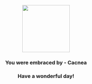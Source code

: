 <p align="center">
    <img src="https://raw.githubusercontent.com/PokeAPI/sprites/master/sprites/pokemon/331.png" width="150" height="150">
</p>
<h3 align="center">You were embraced by - <b>Cacnea</b></h3>
<h3 align="center">Have a wonderful day!</h3>
